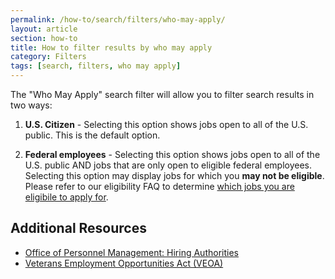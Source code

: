 ```yaml
---
permalink: /how-to/search/filters/who-may-apply/
layout: article
section: how-to
title: How to filter results by who may apply
category: Filters
tags: [search, filters, who may apply]
---
```


The "Who May Apply" search filter will allow you to filter search results in two ways:

1. **U.S. Citizen** - Selecting this option shows jobs open to all of the U.S. public. This is the default option.

2. **Federal employees**  - Selecting this option shows jobs open to all of the U.S. public AND jobs that are only open to eligible federal employees. Selecting this option may display jobs for which you <strong>may not be eligible</strong>. Please refer to our eligibility FAQ to determine [which jobs you are eligibile to apply for](../../../../faq/application/eligibility/).

## Additional Resources

* [Office of Personnel Management: Hiring Authorities](http://www.opm.gov/hr_practitioners/lawsregulations/appointingauthorities/index.asp#InterchangeAgreementsWithOtherMeritSystems)
* [Veterans Employment Opportunities Act (VEOA)](https://www.fedshirevets.gov/job/shav/index.aspx/)
